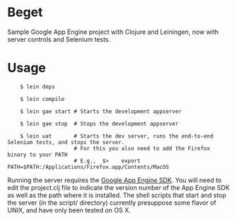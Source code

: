 Beget
=====

Sample Google App Engine project with Clojure and Leiningen, now with
server controls and Selenium tests.

Usage
=====

        $ lein deps

        $ lein compile

        $ lein gae start # Starts the development appserver

        $ lein gae stop  # Stops the development appserver

        $ lein uat 		 # Starts the dev server, runs the end-to-end Selenium tests, and stops the server.
						 # For this you also need to add the Firefox binary to your PATH
						 # E.g.,  $>	export PATH=$PATH:/Applications/Firefox.app/Contents/MacOS

Running the server requires the [Google App Engine SDK](http://code.google.com/appengine/downloads.html). 
You will need to edit the project.clj file to indicate the version
number of the App Engine SDK as well as the path where it is installed.
The shell scripts that start and stop the server (in the script/ directory) currently presuppose some flavor
of UNIX, and have only been tested on OS X.
